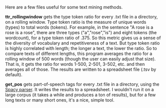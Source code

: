 Here are a few files useful for some text mining methods.

<b>ttr_rollingwindow</b> gets the type token ratio for every .txt file in a directory, on a rolling window. Type token ratio is the measure of unique words (types) to total words (tokens). For example, in the sentence "A rose is a rose is a rose", there are three types ("a","rose","is") and eight tokens (the wordcount), for a type token ratio of .375. So this metric gives us a sense of the diversity of vocabulary and repetitiveness of a text. But type token ratio is highly correlated with length; the longer a text, the lower the ratio. So to compare texts of different lengths, this program averages the ratio for a rolling window of 500 words (though the user can easily adjust that size). That is, it gets the ratio for words 1-500, 2-501, 3-502, etc. and then averages all of those. The results are written to a spreadsheet file (.tsv by default).

<b>get_pos</b> gets part-of-speech tags for every .txt file in a directory, using the <a href="https://spacy.io/usage/linguistic-features#pos-tagging">Spacy parser</a>. It writes the results to a spreadsheet. I wouldn't run it on a large corpus (it takes a while and produces a ton of results), but for a few long texts or many short ones, it's a nice, simple tool.
